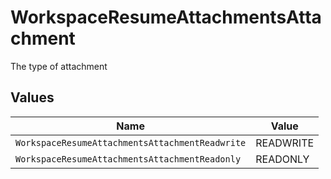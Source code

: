 # WorkspaceResumeAttachmentsAttachment

The type of attachment


## Values

| Name                                            | Value                                           |
| ----------------------------------------------- | ----------------------------------------------- |
| `WorkspaceResumeAttachmentsAttachmentReadwrite` | READWRITE                                       |
| `WorkspaceResumeAttachmentsAttachmentReadonly`  | READONLY                                        |